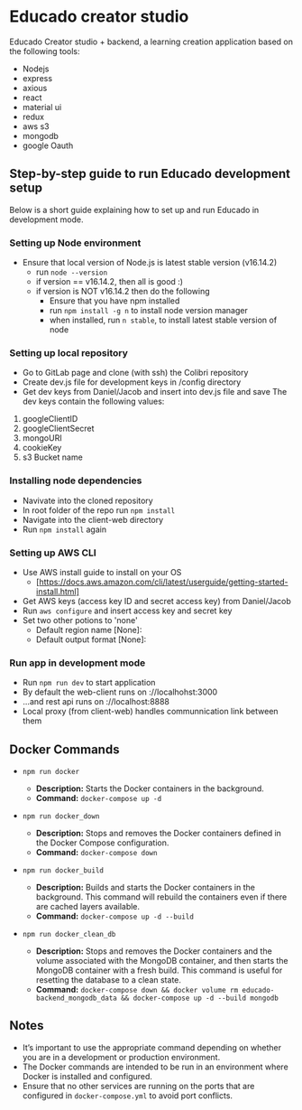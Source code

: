 # Educado creator studio
Educado Creator studio + backend, a learning creation application based on the following tools:

- Nodejs
- express
- axious
- react
- material ui
- redux
- aws s3
- mongodb
- google Oauth

## Step-by-step guide to run Educado development setup
Below is a short guide explaining how to set up and run Educado in development mode. 

### Setting up Node environment
- Ensure that local version of Node.js is latest stable version (v16.14.2)
    - run `node --version`
    - if version == v16.14.2, then all is good :)
    - if version is NOT v16.14.2 then do the following
        - Ensure that you have npm installed
        - run `npm install -g n` to install node version manager 
        - when installed, run `n stable`, to install latest stable version of node 

### Setting up local repository
- Go to GitLab page and clone (with ssh) the Colibri repository
- Create dev.js file for development keys in /config directory
- Get dev keys from Daniel/Jacob and insert into dev.js file and save
The dev keys contain the following values:
1. googleClientID
2. googleClientSecret
3. mongoURI
4. cookieKey
5. s3 Bucket name

### Installing node dependencies 
- Navivate into the cloned repository
- In root folder of the repo run `npm install`
- Navigate into the client-web directory
- Run `npm install` again

### Setting up AWS CLI 
- Use AWS install guide to install on your OS 
    - [https://docs.aws.amazon.com/cli/latest/userguide/getting-started-install.html]
- Get AWS keys (access key ID and secret access key) from Daniel/Jacob 
- Run `aws configure` and insert access key and secret key
- Set two other potions to 'none'
    - Default region name [None]: 
    - Default output format [None]:

### Run app in development mode
- Run `npm run dev` to start application 
- By default the web-client runs on ://localhohst:3000
- ...and rest api runs on ://localhost:8888
- Local proxy (from client-web) handles communnication link between them

## Docker Commands
- `npm run docker`
  - **Description:** Starts the Docker containers in the background.
  - **Command:** `docker-compose up -d`

- `npm run docker_down`
  - **Description:** Stops and removes the Docker containers defined in the Docker Compose configuration.
  - **Command:** `docker-compose down`

- `npm run docker_build`
  - **Description:** Builds and starts the Docker containers in the background. This command will rebuild the containers even if there are cached layers available.
  - **Command:** `docker-compose up -d --build`

- `npm run docker_clean_db`
  - **Description:** Stops and removes the Docker containers and the volume associated with the MongoDB container, and then starts the MongoDB container with a fresh build. This command is useful for resetting the database to a clean state.
  - **Command:** `docker-compose down && docker volume rm educado-backend_mongodb_data && docker-compose up -d --build mongodb`

## Notes
- It’s important to use the appropriate command depending on whether you are in a development or production environment.
- The Docker commands are intended to be run in an environment where Docker is installed and configured.
- Ensure that no other services are running on the ports that are configured in `docker-compose.yml` to avoid port conflicts.
